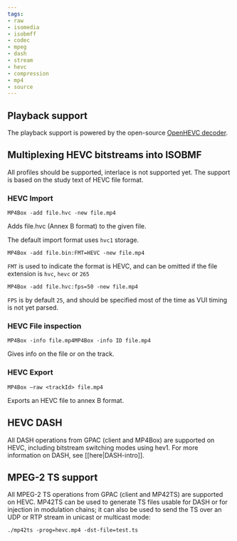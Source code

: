 ```yaml
---
tags:
- raw
- isomedia
- isobmff
- codec
- mpeg
- dash
- stream
- hevc
- compression
- mp4
- source
---
```



## Playback support

The playback support is powered by the open-source [OpenHEVC decoder](https://github.com/OpenHEVC/openHEVC). 



## Multiplexing HEVC bitstreams into ISOBMF

All profiles should be supported, interlace is not supported yet. The support is based on the study text of HEVC file format.


### HEVC Import


```
MP4Box -add file.hvc -new file.mp4
```

Adds file.hvc (Annex B format) to the given file.

The default import format uses `hvc1` storage.

```
MP4Box -add file.bin:FMT=HEVC -new file.mp4
```

`FMT` is used to indicate the format is HEVC, and can be omitted if the file extension is `hvc`, `hevc` or `265`

```
MP4Box -add file.hvc:fps=50 -new file.mp4
```

`FPS` is by default `25`, and should be specified most of the time as VUI timing is not yet parsed.


### HEVC File inspection

```
MP4Box -info file.mp4MP4Box -info ID file.mp4
```

Gives info on the file or on the track.


### HEVC Export

```
MP4Box –raw <trackId> file.mp4
```

Exports an HEVC file to annex B format.



## HEVC DASH

All DASH operations from GPAC (client and MP4Box) are supported on HEVC, including bitstream switching modes using hev1. For more information on DASH, see [[here|DASH-intro]].


## MPEG-2 TS support

All MPEG-2 TS operations from GPAC (client and MP42TS) are supported on HEVC. MP42TS can be used to generate TS files usable for DASH or for injection in modulation chains; it can also be used to send the TS over an UDP or RTP stream in unicast or multicast mode:

```
./mp42ts -prog=hevc.mp4 -dst-file=test.ts
```

